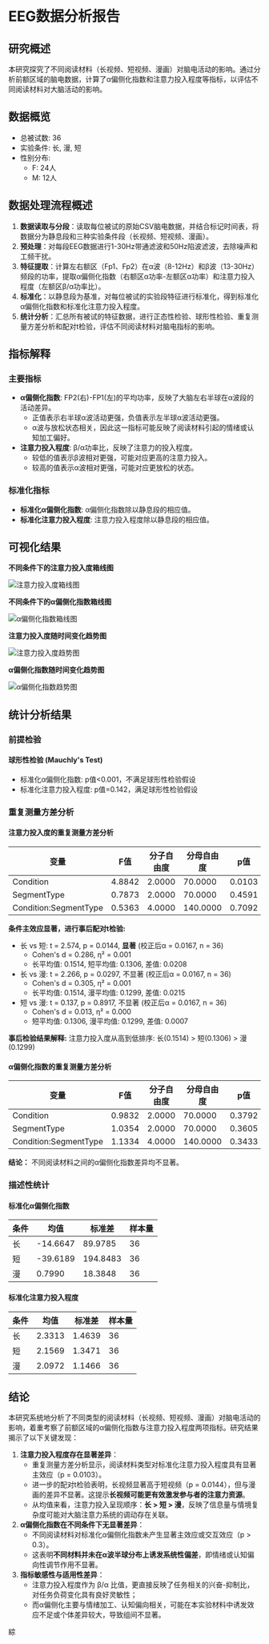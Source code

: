 # EEG数据分析报告

## 研究概述

本研究探究了不同阅读材料（长视频、短视频、漫画）对脑电活动的影响。通过分析前额区域的脑电数据，计算了α偏侧化指数和注意力投入程度等指标，以评估不同阅读材料对大脑活动的影响。

## 数据概览

- 总被试数: 36
- 实验条件: 长, 漫, 短
- 性别分布:
  - F: 24人
  - M: 12人

## 数据处理流程概述

1. **数据读取与分段**：读取每位被试的原始CSV脑电数据，并结合标记时间表，将数据分为静息段和三种实验条件段（长视频、短视频、漫画）。
2. **预处理**：对每段EEG数据进行1-30Hz带通滤波和50Hz陷波滤波，去除噪声和工频干扰。
3. **特征提取**：计算左右额区（Fp1、Fp2）在α波（8-12Hz）和β波（13-30Hz）频段的功率，提取α偏侧化指数（右额区α功率-左额区α功率）和注意力投入程度（左额区β/α功率比）。
4. **标准化**：以静息段为基准，对每位被试的实验段特征进行标准化，得到标准化α偏侧化指数和标准化注意力投入程度。
5. **统计分析**：汇总所有被试的特征数据，进行正态性检验、球形性检验、重复测量方差分析和配对t检验，评估不同阅读材料对脑电指标的影响。

## 指标解释

### 主要指标

- **α偏侧化指数**: FP2(右)-FP1(左)的平均功率，反映了大脑左右半球在α波段的活动差异。
  - 正值表示右半球α波活动更强，负值表示左半球α波活动更强。
  - α波与放松状态相关，因此这一指标可能反映了阅读材料引起的情绪或认知加工偏好。
- **注意力投入程度**: β/α功率比，反映了注意力的投入程度。
  - 较低的值表示β波相对更强，可能对应更高的注意力投入。
  - 较高的值表示α波相对更强，可能对应更放松的状态。

### 标准化指标

- **标准化α偏侧化指数**: α偏侧化指数除以静息段的相应值。
- **标准化注意力投入程度**: 注意力投入程度除以静息段的相应值。

## 可视化结果

**不同条件下的注意力投入度箱线图**

![注意力投入度箱线图](D:\BaiduSyncdisk\大学\课程学习\大二下\生理心理学\大作业/EEG_Results/attention_engagement_by_condition.png)

**不同条件下的α偏侧化指数箱线图**

![α偏侧化指数箱线图](D:\BaiduSyncdisk\大学\课程学习\大二下\生理心理学\大作业/EEG_Results/alpha_lateralization_by_condition.png)

**注意力投入度随时间变化趋势图**

![注意力投入度趋势图](D:\BaiduSyncdisk\大学\课程学习\大二下\生理心理学\大作业/EEG_Results/attention_trend_over_time.png)

**α偏侧化指数随时间变化趋势图**

![α偏侧化指数趋势图](D:\BaiduSyncdisk\大学\课程学习\大二下\生理心理学\大作业/EEG_Results/alpha_lateralization_trend_over_time.png)

## 统计分析结果

### 前提检验

#### 球形性检验 (Mauchly's Test)

- 标准化α偏侧化指数: p值<0.001，不满足球形性检验假设
- 标准化注意力投入程度: p值=0.142，满足球形性检验假设

### 重复测量方差分析

#### 注意力投入度的重复测量方差分析

| 变量                  | F值    | 分子自由度 | 分母自由度 | p值    |
| --------------------- | ------ | ---------- | ---------- | ------ |
| Condition             | 4.8842 | 2.0000     | 70.0000    | 0.0103 |
| SegmentType           | 0.7873 | 2.0000     | 70.0000    | 0.4591 |
| Condition:SegmentType | 0.5363 | 4.0000     | 140.0000   | 0.7092 |

**条件主效应显著，进行事后配对t检验:**

- 长 vs 短: t = 2.574, p = 0.0144, **显著** (校正后α = 0.0167, n = 36)
  - Cohen's d = 0.286, η² = 0.001
  - 长平均值: 0.1514, 短平均值: 0.1306, 差值: 0.0208
- 长 vs 漫: t = 2.266, p = 0.0297, 不显著 (校正后α = 0.0167, n = 36)
  - Cohen's d = 0.305, η² = 0.001
  - 长平均值: 0.1514, 漫平均值: 0.1299, 差值: 0.0215
- 短 vs 漫: t = 0.137, p = 0.8917, 不显著 (校正后α = 0.0167, n = 36)
  - Cohen's d = 0.013, η² = 0.000
  - 短平均值: 0.1306, 漫平均值: 0.1299, 差值: 0.0007

**事后检验结果解释:**
注意力投入度从高到低排序: 长(0.1514) > 短(0.1306) > 漫(0.1299)

#### α偏侧化指数的重复测量方差分析

| 变量                  | F值    | 分子自由度 | 分母自由度 | p值    |
| --------------------- | ------ | ---------- | ---------- | ------ |
| Condition             | 0.9832 | 2.0000     | 70.0000    | 0.3792 |
| SegmentType           | 1.0354 | 2.0000     | 70.0000    | 0.3605 |
| Condition:SegmentType | 1.1334 | 4.0000     | 140.0000   | 0.3433 |

**结论：** 不同阅读材料之间的α偏侧化指数差异均不显著。

### 描述性统计

#### 标准化α偏侧化指数

| 条件 | 均值     | 标准差   | 样本量 |
| ---- | -------- | -------- | ------ |
| 长   | -14.6647 | 89.9785  | 36     |
| 短   | -39.6189 | 194.8483 | 36     |
| 漫   | 0.7990   | 18.3848  | 36     |

#### 标准化注意力投入程度

| 条件 | 均值   | 标准差 | 样本量 |
| ---- | ------ | ------ | ------ |
| 长   | 2.3313 | 1.4639 | 36     |
| 短   | 2.1569 | 1.3471 | 36     |
| 漫   | 2.0972 | 1.1466 | 36     |

## 结论

本研究系统地分析了不同类型的阅读材料（长视频、短视频、漫画）对脑电活动的影响，着重考察了前额区域的α偏侧化指数与注意力投入程度两项指标。研究结果揭示了以下关键发现：

1. **注意力投入程度存在显著差异**：
   * 重复测量方差分析显示，阅读材料类型对标准化注意力投入程度具有显著主效应（p = 0.0103）。
   * 进一步的配对t检验表明，长视频显著高于短视频（p = 0.0144），但与漫画的差异不显著。这提示**长视频可能更有效激发参与者的注意力资源**。
   * 从均值来看，注意力投入呈现顺序：**长 > 短 > 漫**，反映了信息量与情境复杂度可能对大脑注意力系统的调动存在关联。
2. **α偏侧化指数在不同条件下无显著差异**：
   * 不同阅读材料对标准化α偏侧化指数未产生显著主效应或交互效应（p > 0.3）。
   * 这表明**不同材料并未在α波半球分布上诱发系统性偏差**，即情绪或认知偏向性调节作用不显著。
3. **指标敏感性与适用性差异**：
   * 注意力投入程度作为 β/α 比值，更直接反映了任务相关的兴奋-抑制比，对任务负荷变化具有良好灵敏性；
   * 而α偏侧化主要与情绪加工、认知偏向相关，可能在本实验材料中诱发效应不足或个体差异较大，导致组间不显著。

綜
